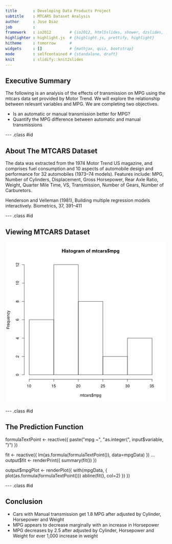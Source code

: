 ```yaml
---
title       : Developing Data Products Project
subtitle    : MTCARS Dataset Analysis
author      : Jose Diaz
job         : 
framework   : io2012        # {io2012, html5slides, shower, dzslides, ...}
highlighter : highlight.js  # {highlight.js, prettify, highlight}
hitheme     : tomorrow      # 
widgets     : []            # {mathjax, quiz, bootstrap}
mode        : selfcontained # {standalone, draft}
knit        : slidify::knit2slides
---
```


## Executive Summary

The following is an analysis of the effects of transmission on MPG using the mtcars data set provided by Motor Trend. We will explore the relationship between relevant variables and MPG. We are completing two objectives. 

* Is an automatic or manual transmission better for MPG?
* Quantify the MPG difference between automatic and manual transmissions

--- .class #id 
## About The MTCARS Dataset

The data was extracted from the 1974 Motor Trend US magazine, and comprises fuel consumption and 10 aspects of automobile design and performance for 32 automobiles (1973–74 models). Features include: MPG, Number of Cylinders, Displacement, Gross Horsepower, Rear Axle Ratio, Weight, Quarter Mile Time, VS, Transmission, Number of Gears, Number of Carburetors.

Henderson and Velleman (1981), Building multiple regression models interactively. Biometrics, 37, 391–411

--- .class #id 

## Viewing MTCARS Dataset

![plot of chunk unnamed-chunk-1](assets/fig/unnamed-chunk-1-1.png) 

--- .class #id 

## The Prediction Function

  formulaTextPoint <- reactive({
    paste("mpg ~", "as.integer(", input$variable, ")")  })

  fit <- reactive({
    lm(as.formula(formulaTextPoint()), data=mpgData)  })
  ...
  output$fit <- renderPrint({
    summary(fit()) })

  output$mpgPlot <- renderPlot({
    with(mpgData, {
      plot(as.formula(formulaTextPoint()))
      abline(fit(), col=2)
    })  })



--- .class #id
## Conclusion

* Cars with Manual transmission get 1.8 MPG after adjusted by Cylinder, Horsepower and Weight  
* MPG appears to decrease marginally with an increase in Horsepower  
* MPG decreases by 2.5 after adjusted by Cylinder, Horsepower and Weight for ever 1,000 increase in weight  


